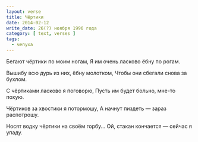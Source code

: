 ```yaml
---
layout: verse
title: Чёртики
date: 2014-02-12
write_date: 26(?) ноября 1996 года
category: [ text, verses ]
tags:
  - чепуха
---
```

Бегают чёртики по моим ногам,
Я им очень ласково ёбну по рогам.

Вышибу всю дурь из них, ёбну молотком,
Чтобы они сбегали снова за бухлом.

С чёртиками ласково я поговорю,
Пусть им будет больно, мне-то похую.

Чёртиков за хвостики я потормошу,
А начнут пиздеть — зараз распотрошу.

Носят водку чёртики на своём горбу...
Ой, стакан кончается — сейчас я упаду.
